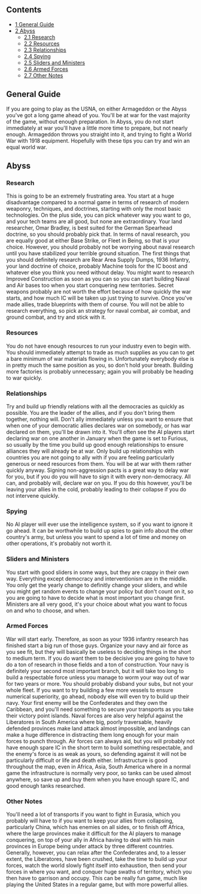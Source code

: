 ## Contents

-   [ 1 General Guide ](#General_Guide)
-   [ 2 Abyss ](#Abyss)
    -   [ 2.1 Research ](#Research)
    -   [ 2.2 Resources ](#Resources)
    -   [ 2.3 Relationships ](#Relationships)
    -   [ 2.4 Spying ](#Spying)
    -   [ 2.5 Sliders and Ministers ](#Sliders_and_Ministers)
    -   [ 2.6 Armed Forces ](#Armed_Forces)
    -   [ 2.7 Other Notes ](#Other_Notes)

##  General Guide 

If you are going to play as the USNA, on either Armageddon or the Abyss
you've got a long game ahead of you. You'll be at war for the vast
majority of the game, without enough preparation. In Abyss, you do not
start immediately at war you'll have a little more time to prepare, but
not nearly enough. Armageddon throws you straight into it, and trying to
fight a World War with 1918 equipment. Hopefully with these tips you can
try and win an equal world war.

##  Abyss 

###  Research 

This is going to be an extremely frustrating area. You start at a huge
disadvantage compared to a normal game in terms of research of modern
weaponry, techniques, and doctrines, starting with only the most basic
technologies. On the plus side, you can pick whatever way you want to
go, and your tech teams are all good, but none are extraordinary. Your
land researcher, Omar Bradley, is best suited for the German Spearhead
doctrine, so you should probably pick that. In terms of naval research,
you are equally good at either Base Strike, or Fleet in Being, so that
is your choice. However, you should probably not be worrying about naval
research until you have stabilized your terrible ground situation. The
first things that you should definitely research are Rear Area Supply
Dumps, 1936 Infantry, your land doctrine of choice, probably Machine
tools for the IC boost and whatever else you think you need without
delay. You might want to research Improved Construction as soon as you
can so you can start building Naval and Air bases too when you start
conquering new territories. Secret weapons probably are not worth the
effort because of how quickly the war starts, and how much IC will be
taken up just trying to survive. Once you've made allies, trade
blueprints with them of course. You will not be able to research
everything, so pick an strategy for naval combat, air combat, and ground
combat, and try and stick with it.

###  Resources 

You do not have enough resources to run your industry even to begin
with. You should immediately attempt to trade as much supplies as you
can to get a bare minimum of war materials flowing in. Unfortunately
everybody else is in pretty much the same position as you, so don't hold
your breath. Building more factories is probably unnecessary; again you
will probably be heading to war quickly.

###  Relationships 

Try and build up friendly relations with all the democracies as quickly
as possible. You are the leader of the allies, and if you don't bring
them together, nothing will. Don't ally immediately unless you want to
ensure that when one of your democratic allies declares war on somebody,
or has war declared on them, you'll be drawn into it. You'll often see
the AI players start declaring war on one another in January when the
game is set to Furious, so usually by the time you build up good enough
relationships to ensure alliances they will already be at war. Only
build up relationships with countries you are not going to ally with if
you are feeling particularly generous or need resources from them. You
will be at war with them rather quickly anyway. Signing non-aggression
pacts is a great way to delay war for you, but if you do you will have
to sign it with every non-democracy. All can, and probably will, declare
war on you. If you do this however, you'll be leaving your allies in the
cold, probably leading to their collapse if you do not intervene
quickly.

###  Spying 

No AI player will ever use the intelligence system, so if you want to
ignore it go ahead. It can be worthwhile to build up spies to gain info
about the other country's army, but unless you want to spend a lot of
time and money on other operations, it's probably not worth it.

###  Sliders and Ministers 

You start with good sliders in some ways, but they are crappy in their
own way. Everything except democracy and interventionism are in the
middle. You only get the yearly change to definitly change your sliders,
and while you might get random events to change your policy but don't
count on it, so you are going to have to decide what is most important
you change first. Ministers are all very good, it's your choice about
what you want to focus on and who to choose, and when.

###  Armed Forces 

War will start early. Therefore, as soon as your 1936 infantry research
has finished start a big run of those guys. Organize your navy and air
force as you see fit, but they will basically be useless to deciding
things in the short to medium term. If you do want them to be decisive
you are going to have to do a ton of research in those fields and a ton
of construction. Your navy is definitely your second most important
branch, but it will take too long to build a respectable force unless
you manage to worm your way out of war for two years or more. You should
probably disband your subs, but not your whole fleet. If you want to try
building a few more vessels to ensure numerical superiority, go ahead,
nobody else will even try to build up their navy. Your first enemy will
be the Confederates and they own the Caribbean, and you'll need
something to secure your transports as you take their victory point
islands. Naval forces are also very helpful against the Liberatores in
South America where big, poorly traversable, heavily defended provinces
make land attack almost impossible, and landings can make a huge
difference in distracting them long enough for your main forces to punch
through. Air forces can always aid, but you will probably not have
enough spare IC in the short term to build something respectable, and
the enemy's force is as weak as yours, so defending against it will not
be particularly difficult or life and death either. Infrastructure is
good throughout the map, even in Africa, Asia, South America where in a
normal game the infrastructure is normally very poor, so tanks can be
used almost anywhere, so save up and buy them when you have enough spare
IC, and good enough tanks researched.

###  Other Notes 

You'll need a lot of transports if you want to fight in Eurasia, which
you probably will have to if you want to keep your allies from
collapsing, particularly China, which has enemies on all sides, or to
finish off Africa, where the large provinces make it difficult for the
AI players to manage conquering, on top of your ally in Africa having to
deal with his main provinces in Europe being under attack by three
different countries. Generally, however, you can relax after the
Confederates and, to a lesser extent, the Liberatores, have been
crushed, take the time to build up your forces, watch the world slowly
fight itself into exhaustion, then send your forces in where you want,
and conquer huge swaths of territory, which you then have to garrison
and occupy. This can be really fun game, much like playing the United
States in a regular game, but with more powerful allies.
